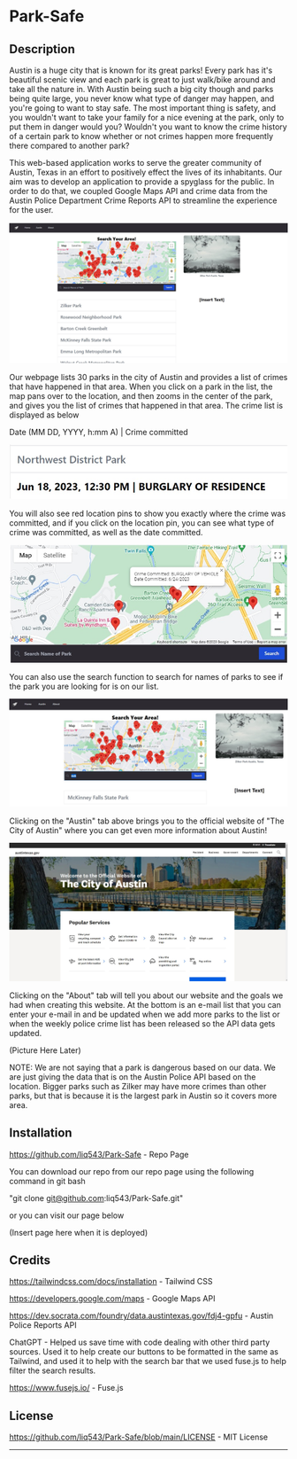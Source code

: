 # Park-Safe

## Description
Austin is a huge city that is known for its great parks! Every park has it's beautiful scenic view and each park is great to just walk/bike around and take all the nature in. With Austin being such a big city though and parks being quite large, you never know what type of danger may happen, and you're going to want to stay safe. The most important thing is safety, and you wouldn't want to take your family for a nice evening at the park, only to put them in danger would you? Wouldn't you want to know the crime history of a certain park to know whether or not crimes happen more frequently there compared to another park?

This web-based application works to serve the greater community of Austin, Texas in an effort to positively effect the lives of its inhabitants. Our aim was to develop an application to provide a spyglass for the public. In order to do that, we coupled Google Maps API and crime data from the Austin Police Department Crime Reports API to streamline the experience for the user.

<img src="./assets/images/read-me-img4.jpg"/>

Our webpage lists 30 parks in the city of Austin and provides a list of crimes that have happened in that area. When you click on a park in the list, the map pans over to the location, and then zooms in the center of the park, and gives you the list of crimes that happened in that area. The crime list is displayed as below

Date (MM DD, YYYY, h:mm A) | Crime committed

<img src="./assets/images/read-me-img1.jpg"/>

You will also see red location pins to show you exactly where the crime was committed, and if you click on the location pin, you can see what type of crime was committed, as well as the date committed.

<img src="./assets/images/read-me-img2.jpg"/>

You can also use the search function to search for names of parks to see if the park you are looking for is on our list.

<img src="./assets/images/read-me-img3.jpg"/>

Clicking on the "Austin" tab above brings you to the official website of "The City of Austin" where you can get even more information about Austin!

<img src="./assets/images/read-me-img5.jpg"/>

Clicking on the "About" tab will tell you about our website and the goals we had when creating this website. At the bottom is an e-mail list that you can enter your e-mail in and be updated when we add more parks to the list or when the weekly police crime list has been released so the API data gets updated.

(Picture Here Later)

NOTE: We are not saying that a park is dangerous based on our data. We are just giving the data that is on the Austin Police API based on the location. Bigger parks such as Zilker may have more crimes than other parks, but that is because it is the largest park in Austin so it covers more area.


## Installation
https://github.com/liq543/Park-Safe - Repo Page

You can download our repo from our repo page using the following command in git bash

"git clone git@github.com:liq543/Park-Safe.git"

or you can visit our page below

(Insert page here when it is deployed)


## Credits
https://tailwindcss.com/docs/installation - Tailwind CSS

https://developers.google.com/maps - Google Maps API

https://dev.socrata.com/foundry/data.austintexas.gov/fdj4-gpfu - Austin Police Reports API

ChatGPT - Helped us save time with code dealing with other third party sources. Used it to help create our buttons to be formatted in the same as Tailwind, and used it to help with the search bar that we used fuse.js to help filter the search results.

https://www.fusejs.io/ - Fuse.js

## License

https://github.com/liq543/Park-Safe/blob/main/LICENSE - MIT License

---